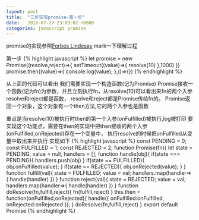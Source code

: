 ```yaml
---
layout: post
title:  "三步实现promise-第一步"
date:   2016-07-27 23:09:02 +0800
categories: javascript promise
---
```

promise的实现参照[Forbes Lindesay](https://www.promisejs.org/implementing/)
mark一下理解过程

第一步
{% highlight javascript %}
   let promise = new Promise((resolve,reject)=>{
      setTimeout((value)=>{
         resolve(10)
      },1000)
   })
   promise.then((value)=>{
      console.log(value);
   },()=>{})
{% endhighlight %}

从上面的代码可以看出
我们需要实现一个构造函数(记为Promise)
Promise接收一个函数(记为fn)为参数，并且立刻执行fn，从resolve(10)可以看出来fn的两个入参resolve和reject都是函数，
resolve和reject都是Promise传给fn的。
Promise返回一个对象，这个对象有一个then方法,它的两个入参也是函数

重点是当resolve(10)被执行时then的第一个入参(onFulfilled)被执行,log被打印
要实现这个功能点，需要在then的实现中把then接收的两个入参(onFulfilled,onRejected)存在一个变量中，
执行resolve的时候把onFulfilled从变量中取出来并执行
实现如下
{% highlight javascript %}
   const PENDING   = 0;
   const FULFILLED = 1;
   const REJECTED  = 2;
   function Promise(fn){
     let state = PENDING,
         value = null,
         handlers = [];
     function handle(obj){
       if(state === PENDING){
         handlers.push(obj)
       }
       if(state == FULFILLED){
         obj.onFulfilled(value);
       }
       if(state == REJECTED){
         obj.onRejected(value);
       }
     }
     function fulfill(val){
       state = FULFILLED;
       value = val;
       handlers.map(handler=>{
         handle(handler)
       })
     }
     function reject(val){
       state = REJECTED;
       value = val;
       handlers.map(handler=>{
         handle(handler)
       })
     }
     function doResolve(fn,fulfill,reject){
       fn(fulfill,reject)
     }
     this.then = function(onFulfilled,onRejected){
       handle({
         onFulfilled:onFulfilled,
         onRejected:onRejected
       });
     }
     doResolve(fn,fulfill,reject)
   }
   export default Promise
{% endhighlight %}







